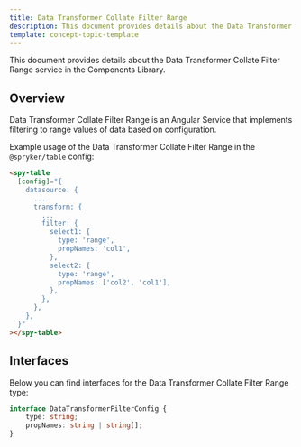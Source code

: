 ```yaml
---
title: Data Transformer Collate Filter Range
description: This document provides details about the Data Transformer Collate Filter Range service in the Components Library.
template: concept-topic-template
---
```



This document provides details about the Data Transformer Collate Filter Range service in the Components Library.

## Overview

Data Transformer Collate Filter Range is an Angular Service that implements filtering to range values of data based on configuration.

Example usage of the Data Transformer Collate Filter Range in the `@spryker/table` config:

```html
<spy-table
  [config]="{
    datasource: {
      ...                                               
      transform: {
        ...
        filter: {
          select1: {
            type: 'range',
            propNames: 'col1',
          },
          select2: {
            type: 'range',
            propNames: ['col2', 'col1'],
          },
        },
      },
    },
  }"
></spy-table>
```

## Interfaces

Below you can find interfaces for the Data Transformer Collate Filter Range type:

```ts
interface DataTransformerFilterConfig {
    type: string;
    propNames: string | string[];
}
```

